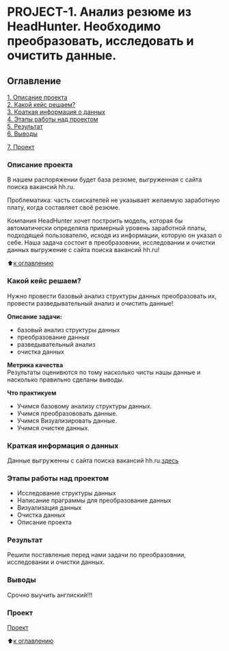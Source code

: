 # PROJECT-1. Анализ резюме из HeadHunter. Необходимо преобразовать, исследовать и очистить данные.

## Оглавление
[1. Описание проекта](https://colab.research.google.com/drive/1T8nwxjlChxG77mTstgh7Tbo3HYBdFO5g/tree/main/homework/README.md#Описание_проекта)  
[2. Какой кейс решаем?](https://colab.research.google.com/drive/1T8nwxjlChxG77mTstgh7Tbo3HYBdFO5g/tree/main/homework/README.md#Какой_кейс_решаем?)  
[3. Краткая информация о данных](https://colab.research.google.com/drive/1T8nwxjlChxG77mTstgh7Tbo3HYBdFO5g/tree/main/homework/README.md#Краткая_информация_о_данных)  
[4. Этапы работы над проектом](https://colab.research.google.com/drive/1T8nwxjlChxG77mTstgh7Tbo3HYBdFO5g/tree/main/homework/README.md#Этапы_работы_над_проектом)  
[5. Результат](https://colab.research.google.com/drive/1T8nwxjlChxG77mTstgh7Tbo3HYBdFO5g/tree/main/homework/README.md#Результат)  
[6. Выводы](https://colab.research.google.com/drive/1T8nwxjlChxG77mTstgh7Tbo3HYBdFO5g/tree/main/homework/README.md#Выводы)

[7. Проект](https://colab.research.google.com/drive/1T8nwxjlChxG77mTstgh7Tbo3HYBdFO5g/tree/main/homework/README.md#Проект)

### Описание проекта
В нашем распоряжении будет база резюме, выгруженная с сайта поиска вакансий hh.ru.

Проблематика: часть соискателей не указывает желаемую заработную плату, когда составляет своё резюме.

Компания HeadHunter хочет построить модель, которая бы автоматически определяла примерный уровень заработной платы, подходящей пользователю, исходя из информации, которую он указал о себе. Наша задача состоит в преобразовнии, исследовании и очистки данных выгружение с сайта поиска вакансий hh.ru!

:arrow_up:[к оглавлению](https://colab.research.google.com/drive/1T8nwxjlChxG77mTstgh7Tbo3HYBdFO5g/tree/main/homework/README.md#Оглавление)


### Какой кейс решаем?
Нужно провести базовый анализ структуры данных преобразовать их, провести разведывательный анализ и очистить данные!

**Описание задачи:**
- базовый анализ структуры данных
- преобразование данных
- разведывательный анализ
- очистка данных

**Метрика качества**  
Результаты оценивются по тому насколько чисты нашы данные и насколько правильно сделаны выводы.

**Что практикуем**  
- Учимся базовому анализу структуры данных.
- Учимся преобразововать данные.
- Учимся Визуализировать данные.
- Учимся очистке данных. 
### Краткая информация о данных
Данные выгруженны с сайта поиска вакансий hh.ru.[здесь](https://drive.google.com/file/d/1Kb78mAWYKcYlellTGhIjPI-bCcKbGuTn/view)

### Этапы работы над проектом
- Исследование структуры данных
- Написание праграммы для преобразование данных
- Визуализация данных
- Очистка данных
- Описание проекта

### Результат  
Решили поставленые перед нами задачи по преобразовнии, исследовании и очистки данных.

### Выводы  
Срочно выучить англиский!!!

### Проект
[Проект](https://colab.research.google.com/drive/1T8nwxjlChxG77mTstgh7Tbo3HYBdFO5g/tree/main/homework/README.md#Проект)

:arrow_up:[к оглавлению](https://colab.research.google.com/drive/1T8nwxjlChxG77mTstgh7Tbo3HYBdFO5g/tree/main/homework/README.md#Оглавление)
